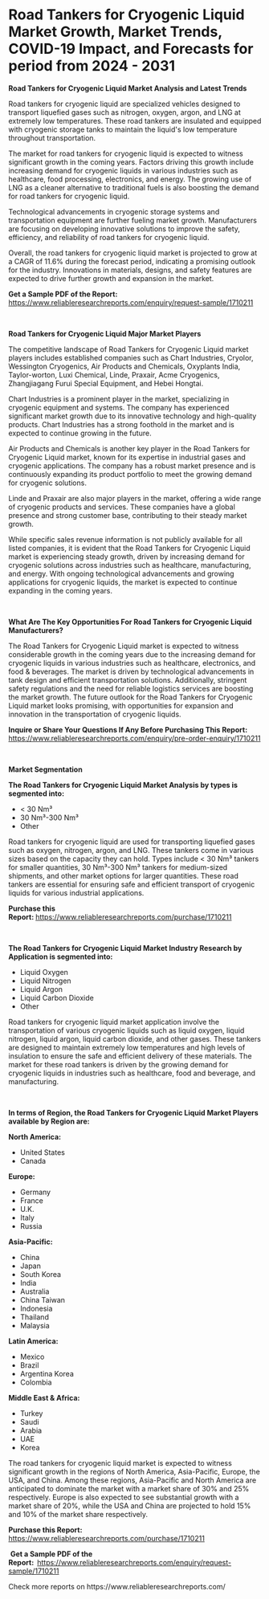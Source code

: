 <p><h1>Road Tankers for Cryogenic Liquid Market Growth, Market Trends, COVID-19 Impact, and Forecasts for period from 2024 - 2031</h1></p><p><strong>Road Tankers for Cryogenic Liquid Market Analysis and Latest Trends</strong></p>
<p><p>Road tankers for cryogenic liquid are specialized vehicles designed to transport liquefied gases such as nitrogen, oxygen, argon, and LNG at extremely low temperatures. These road tankers are insulated and equipped with cryogenic storage tanks to maintain the liquid's low temperature throughout transportation.</p><p>The market for road tankers for cryogenic liquid is expected to witness significant growth in the coming years. Factors driving this growth include increasing demand for cryogenic liquids in various industries such as healthcare, food processing, electronics, and energy. The growing use of LNG as a cleaner alternative to traditional fuels is also boosting the demand for road tankers for cryogenic liquid.</p><p>Technological advancements in cryogenic storage systems and transportation equipment are further fueling market growth. Manufacturers are focusing on developing innovative solutions to improve the safety, efficiency, and reliability of road tankers for cryogenic liquid.</p><p>Overall, the road tankers for cryogenic liquid market is projected to grow at a CAGR of 11.6% during the forecast period, indicating a promising outlook for the industry. Innovations in materials, designs, and safety features are expected to drive further growth and expansion in the market.</p></p>
<p><strong>Get a Sample PDF of the Report:&nbsp;</strong> <a href="https://www.reliableresearchreports.com/enquiry/request-sample/1710211">https://www.reliableresearchreports.com/enquiry/request-sample/1710211</a></p>
<p>&nbsp;</p>
<p><strong>Road Tankers for Cryogenic Liquid Major Market Players</strong></p>
<p><p>The competitive landscape of Road Tankers for Cryogenic Liquid market players includes established companies such as Chart Industries, Cryolor, Wessington Cryogenics, Air Products and Chemicals, Oxyplants India, Taylor-worton, Luxi Chemical, Linde, Praxair, Acme Cryogenics, Zhangjiagang Furui Special Equipment, and Hebei Hongtai.</p><p>Chart Industries is a prominent player in the market, specializing in cryogenic equipment and systems. The company has experienced significant market growth due to its innovative technology and high-quality products. Chart Industries has a strong foothold in the market and is expected to continue growing in the future.</p><p>Air Products and Chemicals is another key player in the Road Tankers for Cryogenic Liquid market, known for its expertise in industrial gases and cryogenic applications. The company has a robust market presence and is continuously expanding its product portfolio to meet the growing demand for cryogenic solutions.</p><p>Linde and Praxair are also major players in the market, offering a wide range of cryogenic products and services. These companies have a global presence and strong customer base, contributing to their steady market growth.</p><p>While specific sales revenue information is not publicly available for all listed companies, it is evident that the Road Tankers for Cryogenic Liquid market is experiencing steady growth, driven by increasing demand for cryogenic solutions across industries such as healthcare, manufacturing, and energy. With ongoing technological advancements and growing applications for cryogenic liquids, the market is expected to continue expanding in the coming years.</p></p>
<p>&nbsp;</p>
<p><strong>What Are The Key Opportunities For Road Tankers for Cryogenic Liquid Manufacturers?</strong></p>
<p><p>The Road Tankers for Cryogenic Liquid market is expected to witness considerable growth in the coming years due to the increasing demand for cryogenic liquids in various industries such as healthcare, electronics, and food & beverages. The market is driven by technological advancements in tank design and efficient transportation solutions. Additionally, stringent safety regulations and the need for reliable logistics services are boosting the market growth. The future outlook for the Road Tankers for Cryogenic Liquid market looks promising, with opportunities for expansion and innovation in the transportation of cryogenic liquids.</p></p>
<p><strong>Inquire or Share Your Questions If Any Before Purchasing This Report:</strong> <a href="https://www.reliableresearchreports.com/enquiry/pre-order-enquiry/1710211">https://www.reliableresearchreports.com/enquiry/pre-order-enquiry/1710211</a></p>
<p>&nbsp;</p>
<p><strong>Market Segmentation</strong></p>
<p><strong>The Road Tankers for Cryogenic Liquid Market Analysis by types is segmented into:</strong></p>
<p><ul><li>< 30 Nm³</li><li>30 Nm³-300 Nm³</li><li>Other</li></ul></p>
<p><p>Road tankers for cryogenic liquid are used for transporting liquefied gases such as oxygen, nitrogen, argon, and LNG. These tankers come in various sizes based on the capacity they can hold. Types include < 30 Nm³ tankers for smaller quantities, 30 Nm³-300 Nm³ tankers for medium-sized shipments, and other market options for larger quantities. These road tankers are essential for ensuring safe and efficient transport of cryogenic liquids for various industrial applications.</p></p>
<p><strong>Purchase this Report:&nbsp;</strong><a href="https://www.reliableresearchreports.com/purchase/1710211">https://www.reliableresearchreports.com/purchase/1710211</a></p>
<p>&nbsp;</p>
<p><strong>The Road Tankers for Cryogenic Liquid Market Industry Research by Application is segmented into:</strong></p>
<p><ul><li>Liquid Oxygen</li><li>Liquid Nitrogen</li><li>Liquid Argon</li><li>Liquid Carbon Dioxide</li><li>Other</li></ul></p>
<p><p>Road tankers for cryogenic liquid market application involve the transportation of various cryogenic liquids such as liquid oxygen, liquid nitrogen, liquid argon, liquid carbon dioxide, and other gases. These tankers are designed to maintain extremely low temperatures and high levels of insulation to ensure the safe and efficient delivery of these materials. The market for these road tankers is driven by the growing demand for cryogenic liquids in industries such as healthcare, food and beverage, and manufacturing.</p></p>
<p>&nbsp;</p>
<p><strong>In terms of Region, the Road Tankers for Cryogenic Liquid Market Players available by Region are:</strong></p>
<p>
    <p> <strong> North America: </strong>
        <ul>
            <li>United States</li>
            <li>Canada</li>
        </ul>
        </p> 
    <p> <strong> Europe: </strong>
        <ul>
            <li>Germany</li>
            <li>France</li>
            <li>U.K.</li>
            <li>Italy</li>
            <li>Russia</li>
        </ul>
        </p> 
    <p> <strong> Asia-Pacific: </strong>
        <ul>
            <li>China</li>
            <li>Japan</li>
            <li>South Korea</li>
            <li>India</li>
            <li>Australia</li>
            <li>China Taiwan</li>
            <li>Indonesia</li>
            <li>Thailand</li>
            <li>Malaysia</li>
        </ul>
        </p> 
    <p> <strong> Latin America: </strong>
        <ul>
            <li>Mexico</li>
            <li>Brazil</li>
            <li>Argentina Korea</li>
            <li>Colombia</li>
        </ul>
        </p> 
    <p> <strong> Middle East & Africa: </strong>
        <ul>
            <li>Turkey</li>
            <li>Saudi</li>
            <li>Arabia</li>
            <li>UAE</li>
            <li>Korea</li>
        </ul>
    </p>
    </p>
<p><p>The road tankers for cryogenic liquid market is expected to witness significant growth in the regions of North America, Asia-Pacific, Europe, the USA, and China. Among these regions, Asia-Pacific and North America are anticipated to dominate the market with a market share of 30% and 25% respectively. Europe is also expected to see substantial growth with a market share of 20%, while the USA and China are projected to hold 15% and 10% of the market share respectively.</p></p>
<p><strong>Purchase this Report: </strong><a href="https://www.reliableresearchreports.com/purchase/1710211">https://www.reliableresearchreports.com/purchase/1710211</a></p>
<p>&nbsp;<strong>Get a Sample PDF of the Report:&nbsp;&nbsp;</strong><a href="https://www.reliableresearchreports.com/enquiry/request-sample/1710211">https://www.reliableresearchreports.com/enquiry/request-sample/1710211</a></p>
<p><strong></strong></p>
<p>Check more reports on https://www.reliableresearchreports.com/</p>